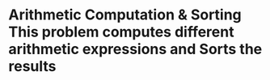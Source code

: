 # Arithmetic Computation & Sorting This problem computes different arithmetic expressions and Sorts the results
